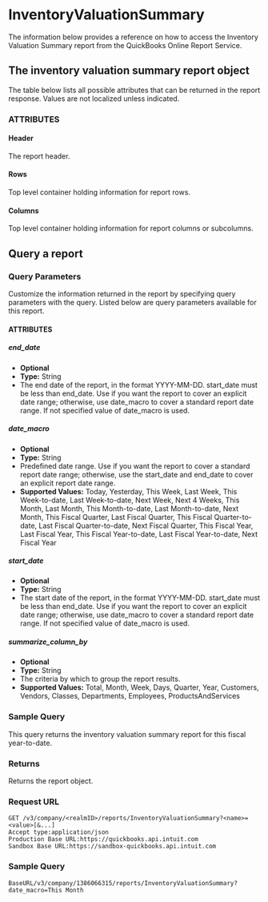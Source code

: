 # InventoryValuationSummary

The information below provides a reference on how to access the Inventory Valuation Summary report from the QuickBooks Online Report Service.

## The inventory valuation summary report object

The table below lists all possible attributes that can be returned in the report response. Values are not localized unless indicated.

### ATTRIBUTES

#### Header
The report header.

#### Rows
Top level container holding information for report rows.

#### Columns
Top level container holding information for report columns or subcolumns.

## Query a report

### Query Parameters

Customize the information returned in the report by specifying query parameters with the query. Listed below are query parameters available for this report.

#### ATTRIBUTES

##### end_date
* **Optional**
* **Type:** String
* The end date of the report, in the format YYYY-MM-DD. start_date must be less than end_date. Use if you want the report to cover an explicit date range; otherwise, use date_macro to cover a standard report date range. If not specified value of date_macro is used.

##### date_macro
* **Optional**
* **Type:** String
* Predefined date range. Use if you want the report to cover a standard report date range; otherwise, use the start_date and end_date to cover an explicit report date range.
* **Supported Values:** Today, Yesterday, This Week, Last Week, This Week-to-date, Last Week-to-date, Next Week, Next 4 Weeks, This Month, Last Month, This Month-to-date, Last Month-to-date, Next Month, This Fiscal Quarter, Last Fiscal Quarter, This Fiscal Quarter-to-date, Last Fiscal Quarter-to-date, Next Fiscal Quarter, This Fiscal Year, Last Fiscal Year, This Fiscal Year-to-date, Last Fiscal Year-to-date, Next Fiscal Year

##### start_date
* **Optional**
* **Type:** String
* The start date of the report, in the format YYYY-MM-DD. start_date must be less than end_date. Use if you want the report to cover an explicit date range; otherwise, use date_macro to cover a standard report date range. If not specified value of date_macro is used.

##### summarize_column_by
* **Optional**
* **Type:** String
* The criteria by which to group the report results.
* **Supported Values:** Total, Month, Week, Days, Quarter, Year, Customers, Vendors, Classes, Departments, Employees, ProductsAndServices

### Sample Query

This query returns the inventory valuation summary report for this fiscal year-to-date.

### Returns

Returns the report object.

### Request URL

```
GET /v3/company/<realmID>/reports/InventoryValuationSummary?<name>=<value>[&...]
Accept type:application/json
Production Base URL:https://quickbooks.api.intuit.com
Sandbox Base URL:https://sandbox-quickbooks.api.intuit.com
```

### Sample Query

```
BaseURL/v3/company/1386066315/reports/InventoryValuationSummary?date_macro=This Month
```